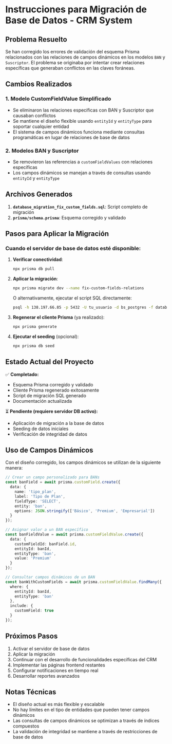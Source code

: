 # Instrucciones para Migración de Base de Datos - CRM System

## Problema Resuelto

Se han corregido los errores de validación del esquema Prisma relacionados con las relaciones de campos dinámicos en los modelos `BAN` y `Suscriptor`. El problema se originaba por intentar crear relaciones específicas que generaban conflictos en las claves foráneas.

## Cambios Realizados

### 1. Modelo CustomFieldValue Simplificado
- Se eliminaron las relaciones específicas con BAN y Suscriptor que causaban conflictos
- Se mantiene el diseño flexible usando `entityId` y `entityType` para soportar cualquier entidad
- El sistema de campos dinámicos funciona mediante consultas programáticas en lugar de relaciones de base de datos

### 2. Modelos BAN y Suscriptor
- Se removieron las referencias a `customFieldValues` con relaciones específicas
- Los campos dinámicos se manejan a través de consultas usando `entityId` y `entityType`

## Archivos Generados

1. **`database_migration_fix_custom_fields.sql`**: Script completo de migración
2. **`prisma/schema.prisma`**: Esquema corregido y validado

## Pasos para Aplicar la Migración

### Cuando el servidor de base de datos esté disponible:

1. **Verificar conectividad**:
   ```bash
   npx prisma db pull
   ```

2. **Aplicar la migración**:
   ```bash
   npx prisma migrate dev --name fix-custom-fields-relations
   ```
   
   O alternativamente, ejecutar el script SQL directamente:
   ```bash
   psql -h 138.197.66.85 -p 5432 -U tu_usuario -d bs_postgres -f database_migration_fix_custom_fields.sql
   ```

3. **Regenerar el cliente Prisma** (ya realizado):
   ```bash
   npx prisma generate
   ```

4. **Ejecutar el seeding** (opcional):
   ```bash
   npx prisma db seed
   ```

## Estado Actual del Proyecto

✅ **Completado:**
- Esquema Prisma corregido y validado
- Cliente Prisma regenerado exitosamente
- Script de migración SQL generado
- Documentación actualizada

⏳ **Pendiente (requiere servidor DB activo):**
- Aplicación de migración a la base de datos
- Seeding de datos iniciales
- Verificación de integridad de datos

## Uso de Campos Dinámicos

Con el diseño corregido, los campos dinámicos se utilizan de la siguiente manera:

```typescript
// Crear un campo personalizado para BANs
const banField = await prisma.customField.create({
  data: {
    name: 'tipo_plan',
    label: 'Tipo de Plan',
    fieldType: 'SELECT',
    entity: 'ban',
    options: JSON.stringify(['Básico', 'Premium', 'Empresarial'])
  }
});

// Asignar valor a un BAN específico
const banFieldValue = await prisma.customFieldValue.create({
  data: {
    customFieldId: banField.id,
    entityId: banId,
    entityType: 'ban',
    value: 'Premium'
  }
});

// Consultar campos dinámicos de un BAN
const banWithCustomFields = await prisma.customFieldValue.findMany({
  where: {
    entityId: banId,
    entityType: 'ban'
  },
  include: {
    customField: true
  }
});
```

## Próximos Pasos

1. Activar el servidor de base de datos
2. Aplicar la migración
3. Continuar con el desarrollo de funcionalidades específicas del CRM
4. Implementar las páginas frontend restantes
5. Configurar notificaciones en tiempo real
6. Desarrollar reportes avanzados

## Notas Técnicas

- El diseño actual es más flexible y escalable
- No hay límites en el tipo de entidades que pueden tener campos dinámicos
- Las consultas de campos dinámicos se optimizan a través de índices compuestos
- La validación de integridad se mantiene a través de restricciones de base de datos
